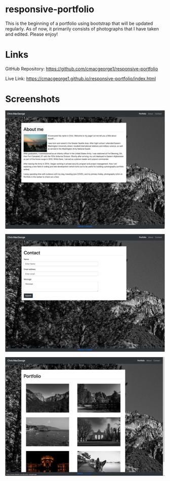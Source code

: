 # responsive-portfolio

This is the beginning of a portfolio using bootstrap that will be updated regularly. As of now, it primarily consists of photographs that I have taken and edited. Please enjoy!

# Links

GitHub Repository: https://github.com/cmacgeorge1/responsive-portfolio

Live Link: https://cmacgeorge1.github.io/responsive-portfolio/index.html

# Screenshots

![About](https://github.com/cmacgeorge1/responsive-portfolio/blob/master/img/About_ss.png)

![Contact](https://github.com/cmacgeorge1/responsive-portfolio/blob/master/img/Contact_ss.png)

![Portfolio](https://github.com/cmacgeorge1/responsive-portfolio/blob/master/img/Portfolio_ss.png)
